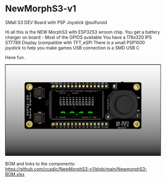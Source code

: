 # NewMorphS3-v1
SMall S3 DEV Board with PSP Joystick
@sulfuroid

Hi all this is the NEW MorphS3 with ESP32S3 wroom chip.
You get a battery charger on board - Most of the GPIOS available
You have a 176x320 IPS ST7789 Display (compatible with TFT_eSPI 
There is a small PSP1000 joystick to help you make games
USB connection is a SMD USB C

Heve fun.


![alt text](https://github.com/ccadic/NewMorphS3-v1/blob/main/NewmorphS3E.jpg)

BOM and links to the components: https://github.com/ccadic/NewMorphS3-v1/blob/main/NewmorphS3-BOM.xlsx
